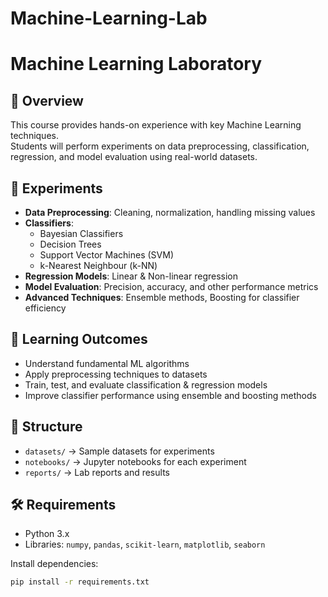 # Machine-Learning-Lab
# Machine Learning Laboratory

## 📌 Overview
This course provides hands-on experience with key Machine Learning techniques.  
Students will perform experiments on data preprocessing, classification, regression, and model evaluation using real-world datasets.  

## 🔬 Experiments
- **Data Preprocessing**: Cleaning, normalization, handling missing values  
- **Classifiers**:  
  - Bayesian Classifiers  
  - Decision Trees  
  - Support Vector Machines (SVM)  
  - k-Nearest Neighbour (k-NN)  
- **Regression Models**: Linear & Non-linear regression  
- **Model Evaluation**: Precision, accuracy, and other performance metrics  
- **Advanced Techniques**: Ensemble methods, Boosting for classifier efficiency  

## 🎯 Learning Outcomes
- Understand fundamental ML algorithms  
- Apply preprocessing techniques to datasets  
- Train, test, and evaluate classification & regression models  
- Improve classifier performance using ensemble and boosting methods  

## 📂 Structure
- `datasets/` → Sample datasets for experiments  
- `notebooks/` → Jupyter notebooks for each experiment  
- `reports/` → Lab reports and results  

## 🛠 Requirements
- Python 3.x  
- Libraries: `numpy`, `pandas`, `scikit-learn`, `matplotlib`, `seaborn`  

Install dependencies:
```bash
pip install -r requirements.txt
